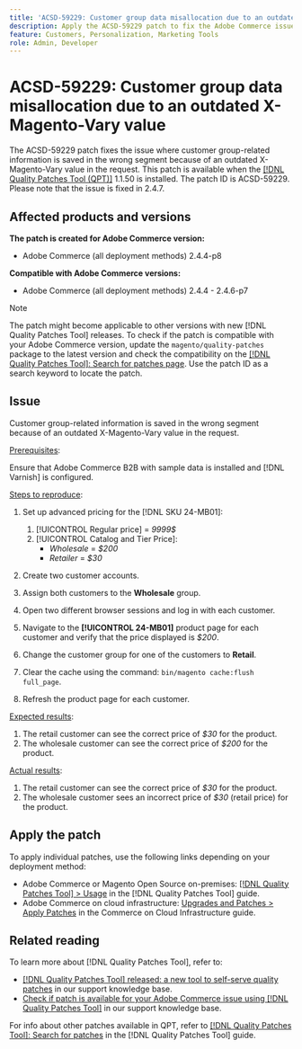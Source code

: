 ```yaml
---
title: 'ACSD-59229: Customer group data misallocation due to an outdated X-Magento-Vary value'
description: Apply the ACSD-59229 patch to fix the Adobe Commerce issue where customer group-related information is saved in the wrong segment because of an outdated X-Magento-Vary value in the request.
feature: Customers, Personalization, Marketing Tools
role: Admin, Developer
---
```

# ACSD-59229: Customer group data misallocation due to an outdated X-Magento-Vary value

The ACSD-59229 patch fixes the issue where customer group-related information is saved in the wrong segment because of an outdated X-Magento-Vary value in the request. This patch is available when the [[!DNL Quality Patches Tool (QPT)]](/help/announcements/adobe-commerce-announcements/magento-quality-patches-released-new-tool-to-self-serve-quality-patches.md) 1.1.50 is installed. The patch ID is ACSD-59229. Please note that the issue is fixed in 2.4.7.

## Affected products and versions

**The patch is created for Adobe Commerce version:**

* Adobe Commerce (all deployment methods) 2.4.4-p8

**Compatible with Adobe Commerce versions:**

* Adobe Commerce (all deployment methods) 2.4.4 - 2.4.6-p7

>[!NOTE]
>
>The patch might become applicable to other versions with new [!DNL Quality Patches Tool] releases. To check if the patch is compatible with your Adobe Commerce version, update the `magento/quality-patches` package to the latest version and check the compatibility on the [[!DNL Quality Patches Tool]: Search for patches page](https://experienceleague.adobe.com/tools/commerce-quality-patches/index.html). Use the patch ID as a search keyword to locate the patch.

## Issue

Customer group-related information is saved in the wrong segment because of an outdated X-Magento-Vary value in the request.

<u>Prerequisites</u>:

Ensure that Adobe Commerce B2B with sample data is installed and [!DNL Varnish] is configured.

<u>Steps to reproduce</u>:

1. Set up advanced pricing for the [!DNL SKU 24-MB01]:
    1. [!UICONTROL Regular price] = *9999$*
    1. [!UICONTROL Catalog and Tier Price]:
        * *Wholesale* = *$200* 
         * *Retailer* = *$30* 

1. Create two customer accounts.
1. Assign both customers to the **Wholesale** group.
1. Open two different browser sessions and log in with each customer.
1. Navigate to the **[!UICONTROL 24-MB01]** product page for each customer and verify that the price displayed is *$200*.
1. Change the customer group for one of the customers to **Retail**.
1. Clear the cache using the command: `bin/magento cache:flush full_page`.
1. Refresh the product page for each customer.

<u>Expected results</u>:

1. The retail customer can see the correct price of *$30* for the product.
1. The wholesale customer can see the correct price of *$200* for the product.

<u>Actual results</u>:

1. The retail customer can see the correct price of *$30* for the product.
1. The wholesale customer sees an incorrect price of *$30* (retail price) for the product.

## Apply the patch

To apply individual patches, use the following links depending on your deployment method:

* Adobe Commerce or Magento Open Source on-premises: [[!DNL Quality Patches Tool] > Usage](https://experienceleague.adobe.com/docs/commerce-operations/tools/quality-patches-tool/usage.html) in the [!DNL Quality Patches Tool] guide.
* Adobe Commerce on cloud infrastructure: [Upgrades and Patches > Apply Patches](https://experienceleague.adobe.com/docs/commerce-cloud-service/user-guide/develop/upgrade/apply-patches.html) in the Commerce on Cloud Infrastructure guide.

## Related reading

To learn more about [!DNL Quality Patches Tool], refer to:

* [[!DNL Quality Patches Tool] released: a new tool to self-serve quality patches](/help/announcements/adobe-commerce-announcements/magento-quality-patches-released-new-tool-to-self-serve-quality-patches.md) in our support knowledge base.
* [Check if patch is available for your Adobe Commerce issue using [!DNL Quality Patches Tool]](/help/support-tools/patches-available-in-qpt-tool/check-patch-for-magento-issue-with-magento-quality-patches.md) in our support knowledge base.

For info about other patches available in QPT, refer to [[!DNL Quality Patches Tool]: Search for patches](https://experienceleague.adobe.com/tools/commerce-quality-patches/index.html) in the [!DNL Quality Patches Tool] guide.
